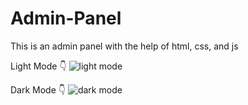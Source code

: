 # Admin-Panel
This is an admin panel with the help of html, css, and js

Light Mode 👇
![light mode](https://github.com/user-attachments/assets/307a522c-ef1a-4fc2-b95e-456c1218b60f)



Dark Mode 👇
![dark mode](https://github.com/user-attachments/assets/fb5b1295-8c14-43be-b7f8-4fafdbc5cd86)
